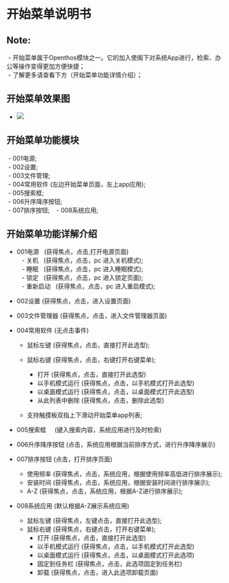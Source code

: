 # 开始菜单说明书

## Note:
  - 开始菜单属于Openthos模块之一。它的加入使阁下对系统App进行，检索、办公等操作变得更加方便快捷；  
  - 了解更多请查看下方（开始菜单功能详情介绍）；
  
## 开始菜单效果图
  - ![](https://github.com/openthos/systemui-analysis/blob/master/ImageView/startMenu.png)
  
## 开始菜单功能模块
  - 001电源;  
  - 002设置;  
  - 003文件管理;  
  - 004常用软件 (左边开始菜单页面，左上app应用);  
  - 005搜索框;  
  - 006升序降序按钮;  
  - 007排序按钮;    
  - 008系统应用;  

## 开始菜单功能详解介绍  

  - 001电源    (获得焦点，点击,打开电源页面)  
    - 关机   (获得焦点，点击，pc 进入关机模式);  
    - 睡眠   (获得焦点，点击，pc 进入睡眠模式);  
    - 锁定   (获得焦点，点击，pc 进入锁定页面);  
    - 重新启动   (获得焦点，点击，pc 进入重启模式);  
    
  - 002设置   (获得焦点，点击，进入设置页面)  

  - 003文件管理器    (获得焦点，点击，进入文件管理器页面)  

  - 004常用软件    (无点击事件)  
    - 鼠标左键    (获得焦点，点击，直接打开此选型);  
    - 鼠标右键    (获得焦点，点击，右键打开右键菜单);  
      - 打开    (获得焦点，点击，直接打开此选型)
      - 以手机模式运行    (获得焦点，点击，以手机模式打开此选型)
      - 以桌面模式运行    (获得焦点，点击，以桌面模式打开此选型)
      - 从此列表中删除    (获得焦点，点击，删除此选型)

    - 支持触摸板双指上下滑动开始菜单app列表;  

  - 005搜索框     (键入搜索内容，系统应用进行及时检索)    
  - 006升序降序按钮     (点击，系统应用根据当前排序方式，进行升序降序展示)  
  - 007排序按钮    (点击，打开排序页面)    
    - 使用频率    (获得焦点，点击，系统应用，根据使用频率高低进行排序展示);    
    - 安装时间    (获得焦点，点击，系统应用，根据安装时间进行排序展示);    
    - A-Z     (获得焦点，点击，系统应用，根据A-Z进行排序展示);     

  - 008系统应用     (默认根据A-Z展示系统应用)
    - 鼠标左键     (获得焦点，左键点击，直接打开此选型);  
    - 鼠标右键      (获得焦点，右键点击，打开右键菜单);  
      - 打开     (获得焦点，点击，直接打开此选型)
      - 以手机模式运行     (获得焦点，点击，以手机模式打开此选型)
      - 以桌面模式运行     (获得焦点，点击，以桌面模式打开此选项)
      - 固定到任务栏     (获得焦点，点击，此选项固定到任务栏)
      - 卸载     (获得焦点，点击，进入此选项卸载页面)

